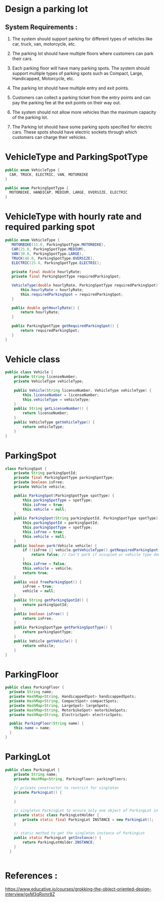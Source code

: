 # Design a parking lot

## System Requirements :

1. The system should support parking for different types of vehicles like car, truck, van, motorcycle, etc.

2. The parking lot should have multiple floors where customers can park their cars.

3. Each parking floor will have many parking spots. The system should support multiple types of parking spots such as Compact, Large, Handicapped, Motorcycle, etc.

4. The parking lot should have multiple entry and exit points.

5. Customers can collect a parking ticket from the entry points and can pay the parking fee at the exit points on their way out.

6. The system should not allow more vehicles than the maximum capacity of the parking lot.

7. The Parking lot should have some parking spots specified for electric cars. These spots should have electric sockets through which customers can charge their vehicles.


# VehicleType and ParkingSpotType
```java
public enum VehicleType {
  CAR, TRUCK, ELECTRIC, VAN, MOTORBIKE
}

public enum ParkingSpotType {
  MOTORBIKE, HANDICAP, MEDIUM, LARGE, OVERSIZE, ELECTRIC
}
```

# VehicleType with hourly rate and required parking spot
```java
public enum VehicleType {
   MOTORBIKE(15.0, ParkingSpotType.MOTORBIKE), 
   CAR(25.0, ParkingSpotType.MEDIUM), 
   VAN(30.0, ParkingSpotType.LARGE), 
   TRUCK(40.0, ParkingSpotType.OVERSIZE), 
   ELECTRIC(25.0, ParkingSpotType.ELECTRIC);
	
   private final double hourlyRate;
   private final ParkingSpotType requiredParkingSpot;

   VehicleType(double hourlyRate, ParkingSpotType requiredParkingSpot) {
       this.hourlyRate = hourlyRate;
       this.requiredParkingSpot = requiredParkingSpot;
   }

   public double getHourlyRate() {
       return hourlyRate;
   }
	
   public ParkingSpotType getRequiredParkingSpot() {
       return requiredParkingSpot;
   } 
}
```

# Vehicle class
```java
public class Vehicle {
    private String licenseNumber;
    private VehicleType vehicleType;
	
    public Vehicle(String licenseNumber, VehicleType vehicleType) {
        this.licenseNumber = licenseNumber;
        this.vehicleType = vehicleType;
    }
    public String getLicenseNumber() {
        return licenseNumber;
    }
    public VehicleType getVehicleType() {
        return vehicleType;
    }
}
```

# ParkingSpot
```java
class ParkingSpot {
	private String parkingSpotId;
	private final ParkingSpotType parkingSpotType;
    private boolean isFree;
    private Vehicle vehicle;

    public ParkingSpot(ParkingSpotType spotType) {
        this.parkingSpotType = spotType;
        this.isFree = true;
        this.vehicle = null;
    }
    public ParkingSpot(String parkingSpotId, ParkingSpotType spotType) {
    	this.parkingSpotId = parkingSpotId;
        this.parkingSpotType = spotType;
        this.isFree = true;
        this.vehicle = null;
    }
    public boolean park(Vehicle vehicle) {
        if (!isFree || vehicle.getVehicleType().getRequiredParkingSpot() != parkingSpotType) {
            return false; // Can't park if occupied or vehicle type doesn't match the spot type
        }
        this.isFree = false;
        this.vehicle = vehicle;
        return true;
    }
    public void freeParkingSpot() {
        isFree = true;
        vehicle = null;
    }
    public String getParkingSpotId() {
		return parkingSpotId;
	}
    public boolean isFree() {
        return isFree;
    }
    public ParkingSpotType getParkingSpotType() {
        return parkingSpotType;
    }
    public Vehicle getVehicle() {
        return vehicle;
    }
}
```

# ParkingFloor
```java
public class ParkingFloor {
  private String name;
  private HashMap<String, HandicappedSpot> handicappedSpots;
  private HashMap<String, CompactSpot> compactSpots;
  private HashMap<String, LargeSpot> largeSpots;
  private HashMap<String, MotorbikeSpot> motorbikeSpots;
  private HashMap<String, ElectricSpot> electricSpots;

  public ParkingFloor(String name) {
    this.name = name;
  }
}  
```

# ParkingLot
```java
public class ParkingLot {
    private String name;
    private HashMap<String, ParkingFloor> parkingFloors;
  
    // private constructor to restrict for singleton
    private ParkingLot() {
    
    }

    // singleton ParkingLot to ensure only one object of ParkingLot in the system
    private static class ParkingLotHolder {
        private static final ParkingLot INSTANCE = new ParkingLot();
    }
  
    // static method to get the singleton instance of ParkingLot
    public static ParkingLot getInstance() {
        return ParkingLotHolder.INSTANCE;
    }
  }
  
```

# References :
https://www.educative.io/courses/grokking-the-object-oriented-design-interview/gxM3gRxmr8Z
